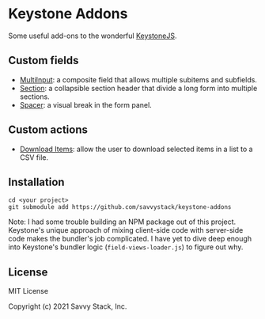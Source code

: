 # Keystone Addons

Some useful add-ons to the wonderful [KeystoneJS](https://www.keystonejs.com).

## Custom fields
* [MultiInput](./docs/multiinput.md): a composite field that allows multiple subitems and subfields.
* [Section](./docs/section.md): a collapsible section header that divide a long form into multiple sections.
* [Spacer](./docs/spacer.md): a visual break in the form panel.

## Custom actions
* [Download Items](./docs/download-items.md): allow the user to download selected items in a list to a CSV file.

## Installation

```
cd <your project>
git submodule add https://github.com/savvystack/keystone-addons
```

Note: I had some trouble building an NPM package out of this project. Keystone's unique approach of mixing
 client-side code with server-side code makes the bundler's job complicated. I have yet to dive deep
enough into Keystone's bundler logic (`field-views-loader.js`) to figure out why.

## License

MIT License

Copyright (c) 2021 Savvy Stack, Inc.

